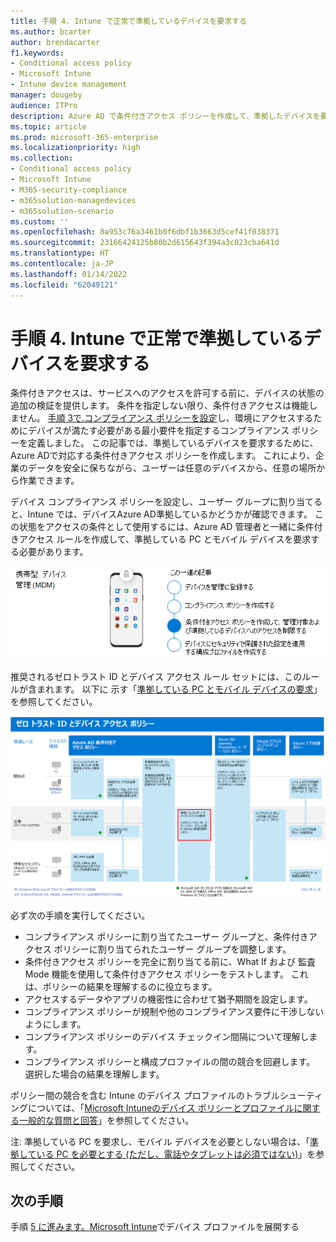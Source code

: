 ```yaml
---
title: 手順 4. Intune で正常で準拠しているデバイスを要求する
ms.author: bcarter
author: brendacarter
f1.keywords:
- Conditional access policy
- Microsoft Intune
- Intune device management
manager: dougeby
audience: ITPro
description: Azure AD で条件付きアクセス ポリシーを作成して、準拠したデバイスを要求し、ユーザーが任意の場所の任意のデバイスから作業するときに企業データを安全に保ちます。
ms.topic: article
ms.prod: microsoft-365-enterprise
ms.localizationpriority: high
ms.collection:
- Conditional access policy
- Microsoft Intune
- M365-security-compliance
- m365solution-managedevices
- m365solution-scenario
ms.custom: ''
ms.openlocfilehash: 8a953c76a3461b0f6dbf1b3663d5cef41f038371
ms.sourcegitcommit: 23166424125b80b2d615643f394a3c023cba641d
ms.translationtype: HT
ms.contentlocale: ja-JP
ms.lasthandoff: 01/14/2022
ms.locfileid: "62049121"
---
```

# <a name="step-4-require-healthy-and-compliant-devices-with-intune"></a>手順 4. Intune で正常で準拠しているデバイスを要求する

条件付きアクセスは、サービスへのアクセスを許可する前に、デバイスの状態の追加の検証を提供します。 条件を指定しない限り、条件付きアクセスは機能しません。 [手順 3で.コンプライアンス ポリシーを設定](manage-devices-with-intune-compliance-policies.md)し、環境にアクセスするためにデバイスが満たす必要がある最小要件を指定するコンプライアンス ポリシーを定義しました。 この記事では、準拠しているデバイスを要求するために、Azure ADで対応する条件付きアクセス ポリシーを作成します。 これにより、企業のデータを安全に保ちながら、ユーザーは任意のデバイスから、任意の場所から作業できます。

デバイス コンプライアンス ポリシーを設定し、ユーザー グループに割り当てると、Intune では、デバイスAzure AD準拠しているかどうかが確認できます。 この状態をアクセスの条件として使用するには、Azure AD 管理者と一緒に条件付きアクセス ルールを作成して、準拠している PC とモバイル デバイスを要求する必要があります。


![デバイスを管理するための手順](../media/devices/intune-mdm-step-3.png#lightbox)

推奨されるゼロトラスト ID とデバイス アクセス ルール セットには、このルールが含まれます。 以下に 示す「[準拠している PC とモバイル デバイスの要求](../security/office-365-security/identity-access-policies.md#require-compliant-pcs-and-mobile-devices)」を参照してください。


[![ゼロトラスト ID とデバイス アクセス ポリシー](../media/devices/identity-device-require-compliance.png#lightbox)](https://github.com/MicrosoftDocs/microsoft-365-docs/raw/public/microsoft-365/media/devices/identity-device-require-compliance.png)



必ず次の手順を実行してください。
- コンプライアンス ポリシーに割り当てたユーザー グループと、条件付きアクセス ポリシーに割り当てられたユーザー グループを調整します。
- 条件付きアクセス ポリシーを完全に割り当てる前に、What If および 監査 Mode 機能を使用して条件付きアクセス ポリシーをテストします。 これは、ポリシーの結果を理解するのに役立ちます。
- アクセスするデータやアプリの機密性に合わせて猶予期間を設定します。 
- コンプライアンス ポリシーが規制や他のコンプライアンス要件に干渉しないようにします。 
- コンプライアンス ポリシーのデバイス チェックイン間隔について理解します。
- コンプライアンス ポリシーと構成プロファイルの間の競合を回避します。 選択した場合の結果を理解します。

ポリシー間の競合を含む Intune のデバイス プロファイルのトラブルシューティングについては、「[Microsoft Intuneのデバイス ポリシーとプロファイルに関する一般的な質問と回答](/mem/intune/configuration/device-profile-troubleshoot)」を参照してください。

注: 準拠している PC を要求し、モバイル デバイスを必要としない場合は、「[準拠している PC を必要とする (ただし、電話やタブレットは必須ではない)](../security/office-365-security/identity-access-policies.md)」を参照してください。 

## <a name="next-steps"></a>次の手順

手順 [5 に進みます。Microsoft Intune](manage-devices-with-intune-configuration-profiles.md)でデバイス プロファイルを展開する
